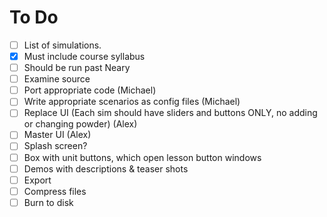 To Do
==========================================

- [ ] List of simulations.
 - [x] Must include course syllabus
 - [ ] Should be run past Neary
- [ ] Examine source
 - [ ] Port appropriate code (Michael)
 - [ ] Write appropriate scenarios as config files (Michael)
 - [ ] Replace UI (Each sim should have sliders and buttons ONLY, no adding or changing powder) (Alex)
- [ ] Master UI (Alex)
 - [ ] Splash screen?
 - [ ] Box with unit buttons, which open lesson button windows
 - [ ] Demos with descriptions & teaser shots
- [ ] Export
 - [ ] Compress files
 - [ ] Burn to disk